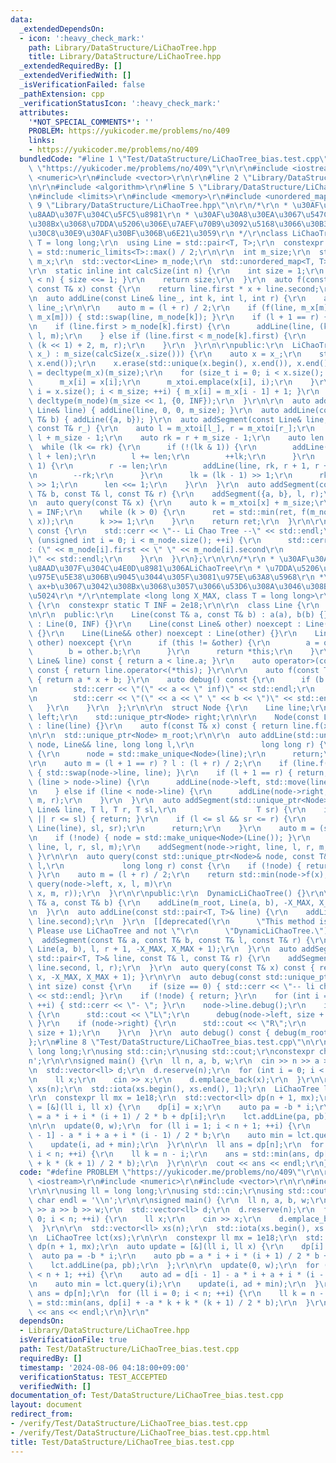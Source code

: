 ```yaml
---
data:
  _extendedDependsOn:
  - icon: ':heavy_check_mark:'
    path: Library/DataStructure/LiChaoTree.hpp
    title: Library/DataStructure/LiChaoTree.hpp
  _extendedRequiredBy: []
  _extendedVerifiedWith: []
  _isVerificationFailed: false
  _pathExtension: cpp
  _verificationStatusIcon: ':heavy_check_mark:'
  attributes:
    '*NOT_SPECIAL_COMMENTS*': ''
    PROBLEM: https://yukicoder.me/problems/no/409
    links:
    - https://yukicoder.me/problems/no/409
  bundledCode: "#line 1 \"Test/DataStructure/LiChaoTree_bias.test.cpp\"\n#define PROBLEM\
    \ \"https://yukicoder.me/problems/no/409\"\r\n\r\n#include <iostream>\r\n#include\
    \ <numeric>\r\n#include <vector>\r\n\r\n#line 2 \"Library/DataStructure/LiChaoTree.hpp\"\
    \n\r\n#include <algorithm>\r\n#line 5 \"Library/DataStructure/LiChaoTree.hpp\"\
    \n#include <limits>\r\n#include <memory>\r\n#include <unordered_map>\r\n#line\
    \ 9 \"Library/DataStructure/LiChaoTree.hpp\"\n\r\n/*\r\n * \u30AF\u30A8\u30EA\u5148\
    \u8AAD\u307F\u304C\u5FC5\u8981\r\n * \u30AF\u30A8\u30EA\u3067\u547C\u3070\u308C\
    \u308Bx\u3068\u7DDA\u5206\u306E\u7AEF\u70B9\u3092\u5168\u3066\u30B3\u30F3\u30B9\
    \u30C8\u30E9\u30AF\u30BF\u306B\u6E21\u3059\r\n */\r\nclass LiChaoTree {\r\n  using\
    \ T = long long;\r\n  using Line = std::pair<T, T>;\r\n  constexpr static T INF\
    \ = std::numeric_limits<T>::max() / 2;\r\n\r\n  int m_size;\r\n  std::vector<T>\
    \ m_x;\r\n  std::vector<Line> m_node;\r\n  std::unordered_map<T, T> m_xtoi;\r\n\
    \r\n  static inline int calcSize(int n) {\r\n    int size = 1;\r\n    while (size\
    \ < n) { size <<= 1; }\r\n    return size;\r\n  }\r\n  auto f(const Line& line,\
    \ const T& x) const {\r\n    return line.first * x + line.second;\r\n  }\r\n\r\
    \n  auto addLine(const Line& line_, int k, int l, int r) {\r\n    auto line =\
    \ line_;\r\n\r\n    auto m = (l + r) / 2;\r\n    if (f(line, m_x[m]) < f(m_node[k],\
    \ m_x[m])) { std::swap(line, m_node[k]); }\r\n    if (l + 1 == r) { return; }\r\
    \n    if (line.first > m_node[k].first) {\r\n      addLine(line, (k << 1) + 1,\
    \ l, m);\r\n    } else if (line.first < m_node[k].first) {\r\n      addLine(line,\
    \ (k << 1) + 2, m, r);\r\n    }\r\n  }\r\n\r\npublic:\r\n  LiChaoTree(const std::vector<T>&\
    \ x_) : m_size(calcSize(x_.size())) {\r\n    auto x = x_;\r\n    std::sort(x.begin(),\
    \ x.end());\r\n    x.erase(std::unique(x.begin(), x.end()), x.end());\r\n    m_x\
    \ = decltype(m_x)(m_size);\r\n    for (size_t i = 0; i < x.size(); ++i) {\r\n\
    \      m_x[i] = x[i];\r\n      m_xtoi.emplace(x[i], i);\r\n    }\r\n    for (size_t\
    \ i = x.size(); i < m_size; ++i) { m_x[i] = m_x[i - 1] + 1; }\r\n    m_node =\
    \ decltype(m_node)(m_size << 1, {0, INF});\r\n  }\r\n\r\n  auto addLine(const\
    \ Line& line) { addLine(line, 0, 0, m_size); }\r\n  auto addLine(const T& a, const\
    \ T& b) { addLine({a, b}); }\r\n  auto addSegment(const Line& line, const T& l_,\
    \ const T& r_) {\r\n    auto l = m_xtoi[l_], r = m_xtoi[r_];\r\n    auto lk =\
    \ l + m_size - 1;\r\n    auto rk = r + m_size - 1;\r\n    auto len = 1;\r\n  \
    \  while (lk <= rk) {\r\n      if (!(lk & 1)) {\r\n        addLine(line, lk, l,\
    \ l + len);\r\n        l += len;\r\n        ++lk;\r\n      }\r\n      if (rk &\
    \ 1) {\r\n        r -= len;\r\n        addLine(line, rk, r + 1, r + len + 1);\r\
    \n        --rk;\r\n      }\r\n      lk = (lk - 1) >> 1;\r\n      rk = (rk - 1)\
    \ >> 1;\r\n      len <<= 1;\r\n    }\r\n  }\r\n  auto addSegment(const T& a, const\
    \ T& b, const T& l, const T& r) {\r\n    addSegment({a, b}, l, r);\r\n  }\r\n\r\
    \n  auto query(const T& x) {\r\n    auto k = m_xtoi[x] + m_size;\r\n    auto ret\
    \ = INF;\r\n    while (k > 0) {\r\n      ret = std::min(ret, f(m_node[k - 1],\
    \ x));\r\n      k >>= 1;\r\n    }\r\n    return ret;\r\n  }\r\n\r\n  auto debug()\
    \ const {\r\n    std::cerr << \"-- Li Chao Tree --\" << std::endl;\r\n    for\
    \ (unsigned int i = 0; i < m_node.size(); ++i) {\r\n      std::cerr << i << \"\
    : (\" << m_node[i].first << \" \" << m_node[i].second\r\n                << \"\
    )\" << std::endl;\r\n    }\r\n  }\r\n};\r\n\r\n/*\r\n * \u30AF\u30A8\u30EA\u5148\
    \u8AAD\u307F\u304C\u4E0D\u8981\u306ALiChaoTree\r\n * \u7DDA\u5206\u8FFD\u52A0\u306F\
    \u975E\u5E38\u306B\u9045\u3044\u305F\u3081\u975E\u63A8\u5968\r\n *\r\n * X_MAX:\
    \ ax+b\u3067\u3042\u308Bx\u3068\u3057\u3066\u53D6\u308A\u3046\u308B\u6700\u5927\
    \u5024\r\n */\r\ntemplate <long long X_MAX, class T = long long>\r\nclass DynamicLiChaoTree\
    \ {\r\n  constexpr static T INF = 2e18;\r\n\r\n  class Line {\r\n    T a, b;\r\
    \n\r\n  public:\r\n    Line(const T& a, const T& b) : a(a), b(b) {}\r\n    Line()\
    \ : Line(0, INF) {}\r\n    Line(const Line& other) noexcept : Line(other.a, other.b)\
    \ {}\r\n    Line(Line&& other) noexcept : Line(other) {}\r\n    Line& operator=(Line&&\
    \ other) noexcept {\r\n      if (this != &other) {\r\n        a = other.a;\r\n\
    \        b = other.b;\r\n      }\r\n      return *this;\r\n    }\r\n    auto operator<(const\
    \ Line& line) const { return a < line.a; }\r\n    auto operator>(const Line& line)\
    \ const { return line.operator<(*this); }\r\n\r\n    auto f(const T& x) const\
    \ { return a * x + b; }\r\n    auto debug() const {\r\n      if (b == INF) {\r\
    \n        std::cerr << \"(\" << a << \" inf)\" << std::endl;\r\n      } else {\r\
    \n        std::cerr << \"(\" << a << \" \" << b << \")\" << std::endl;\r\n   \
    \   }\r\n    }\r\n  };\r\n\r\n  struct Node {\r\n    Line line;\r\n    std::unique_ptr<Node>\
    \ left;\r\n    std::unique_ptr<Node> right;\r\n\r\n    Node(const Line& line)\
    \ : line(line) {}\r\n    auto f(const T& x) const { return line.f(x); }\r\n  };\r\
    \n\r\n  std::unique_ptr<Node> m_root;\r\n\r\n  auto addLine(std::unique_ptr<Node>&\
    \ node, Line&& line, long long l,\r\n               long long r) {\r\n    if (!node)\
    \ {\r\n      node = std::make_unique<Node>(line);\r\n      return;\r\n    }\r\n\
    \r\n    auto m = (l + 1 == r) ? l : (l + r) / 2;\r\n    if (line.f(m) < node->f(m))\
    \ { std::swap(node->line, line); }\r\n    if (l + 1 == r) { return; }\r\n    if\
    \ (line > node->line) {\r\n      addLine(node->left, std::move(line), l, m);\r\
    \n    } else if (line < node->line) {\r\n      addLine(node->right, std::move(line),\
    \ m, r);\r\n    }\r\n  }\r\n  auto addSegment(std::unique_ptr<Node>& node, const\
    \ Line& line, T l, T r, T sl,\r\n                  T sr) {\r\n    if (sr <= l\
    \ || r <= sl) { return; }\r\n    if (l <= sl && sr <= r) {\r\n      addLine(node,\
    \ Line(line), sl, sr);\r\n      return;\r\n    }\r\n    auto m = (sl + sr) / 2;\r\
    \n    if (!node) { node = std::make_unique<Node>(Line()); }\r\n    addSegment(node->left,\
    \ line, l, r, sl, m);\r\n    addSegment(node->right, line, l, r, m, sr);\r\n \
    \ }\r\n\r\n  auto query(const std::unique_ptr<Node>& node, const T& x, long long\
    \ l,\r\n             long long r) const {\r\n    if (!node) { return Line().f(x);\
    \ }\r\n    auto m = (l + r) / 2;\r\n    return std::min(node->f(x), (x < m) ?\
    \ query(node->left, x, l, m)\r\n                                        : query(node->right,\
    \ x, m, r));\r\n  }\r\n\r\npublic:\r\n  DynamicLiChaoTree() {}\r\n\r\n  auto addLine(const\
    \ T& a, const T& b) {\r\n    addLine(m_root, Line(a, b), -X_MAX, X_MAX + 1);\r\
    \n  }\r\n  auto addLine(const std::pair<T, T>& line) {\r\n    addLine(line.first,\
    \ line.second);\r\n  }\r\n  [[deprecated(\r\n      \"This method is too slow.\
    \ Please use LiChaoTree and not \"\r\n      \"DynamicLiChaoTree.\")]] auto\r\n\
    \  addSegment(const T& a, const T& b, const T& l, const T& r) {\r\n    addSegment(m_root,\
    \ Line(a, b), l, r + 1, -X_MAX, X_MAX + 1);\r\n  }\r\n  auto addSegment(const\
    \ std::pair<T, T>& line, const T& l, const T& r) {\r\n    addSegment(line.first,\
    \ line.second, l, r);\r\n  }\r\n  auto query(const T& x) const { return query(m_root,\
    \ x, -X_MAX, X_MAX + 1); }\r\n\r\n  auto debug(const std::unique_ptr<Node>& node,\
    \ int size) const {\r\n    if (size == 0) { std::cerr << \"-- li chao tree --\"\
    \ << std::endl; }\r\n    if (!node) { return; }\r\n    for (int i = 0; i < size;\
    \ ++i) { std::cerr << \"- \"; }\r\n    node->line.debug();\r\n    if (node->left)\
    \ {\r\n      std::cout << \"L\";\r\n      debug(node->left, size + 1);\r\n   \
    \ }\r\n    if (node->right) {\r\n      std::cout << \"R\";\r\n      debug(node->right,\
    \ size + 1);\r\n    }\r\n  }\r\n  auto debug() const { debug(m_root, 0); }\r\n\
    };\r\n#line 8 \"Test/DataStructure/LiChaoTree_bias.test.cpp\"\n\r\nusing ll =\
    \ long long;\r\nusing std::cin;\r\nusing std::cout;\r\nconstexpr char endl = '\\\
    n';\r\n\r\nsigned main() {\r\n  ll n, a, b, w;\r\n  cin >> n >> a >> b >> w;\r\
    \n  std::vector<ll> d;\r\n  d.reserve(n);\r\n  for (int i = 0; i < n; ++i) {\r\
    \n    ll x;\r\n    cin >> x;\r\n    d.emplace_back(x);\r\n  }\r\n\r\n  std::vector<ll>\
    \ xs(n);\r\n  std::iota(xs.begin(), xs.end(), 1);\r\n  LiChaoTree lct(xs);\r\n\
    \r\n  constexpr ll mx = 1e18;\r\n  std::vector<ll> dp(n + 1, mx);\r\n  auto update\
    \ = [&](ll i, ll x) {\r\n    dp[i] = x;\r\n    auto pa = -b * i;\r\n    auto pb\
    \ = a * i + i * (i + 1) / 2 * b + dp[i];\r\n    lct.addLine(pa, pb);\r\n  };\r\
    \n\r\n  update(0, w);\r\n  for (ll i = 1; i < n + 1; ++i) {\r\n    auto ad = d[i\
    \ - 1] - a * i + a + i * (i - 1) / 2 * b;\r\n    auto min = lct.query(i);\r\n\
    \    update(i, ad + min);\r\n  }\r\n\r\n  ll ans = dp[n];\r\n  for (ll i = 0;\
    \ i < n; ++i) {\r\n    ll k = n - i;\r\n    ans = std::min(ans, dp[i] + -a * k\
    \ + k * (k + 1) / 2 * b);\r\n  }\r\n\r\n  cout << ans << endl;\r\n}\r\n"
  code: "#define PROBLEM \"https://yukicoder.me/problems/no/409\"\r\n\r\n#include\
    \ <iostream>\r\n#include <numeric>\r\n#include <vector>\r\n\r\n#include \"./../../Library/DataStructure/LiChaoTree.hpp\"\
    \r\n\r\nusing ll = long long;\r\nusing std::cin;\r\nusing std::cout;\r\nconstexpr\
    \ char endl = '\\n';\r\n\r\nsigned main() {\r\n  ll n, a, b, w;\r\n  cin >> n\
    \ >> a >> b >> w;\r\n  std::vector<ll> d;\r\n  d.reserve(n);\r\n  for (int i =\
    \ 0; i < n; ++i) {\r\n    ll x;\r\n    cin >> x;\r\n    d.emplace_back(x);\r\n\
    \  }\r\n\r\n  std::vector<ll> xs(n);\r\n  std::iota(xs.begin(), xs.end(), 1);\r\
    \n  LiChaoTree lct(xs);\r\n\r\n  constexpr ll mx = 1e18;\r\n  std::vector<ll>\
    \ dp(n + 1, mx);\r\n  auto update = [&](ll i, ll x) {\r\n    dp[i] = x;\r\n  \
    \  auto pa = -b * i;\r\n    auto pb = a * i + i * (i + 1) / 2 * b + dp[i];\r\n\
    \    lct.addLine(pa, pb);\r\n  };\r\n\r\n  update(0, w);\r\n  for (ll i = 1; i\
    \ < n + 1; ++i) {\r\n    auto ad = d[i - 1] - a * i + a + i * (i - 1) / 2 * b;\r\
    \n    auto min = lct.query(i);\r\n    update(i, ad + min);\r\n  }\r\n\r\n  ll\
    \ ans = dp[n];\r\n  for (ll i = 0; i < n; ++i) {\r\n    ll k = n - i;\r\n    ans\
    \ = std::min(ans, dp[i] + -a * k + k * (k + 1) / 2 * b);\r\n  }\r\n\r\n  cout\
    \ << ans << endl;\r\n}\r\n"
  dependsOn:
  - Library/DataStructure/LiChaoTree.hpp
  isVerificationFile: true
  path: Test/DataStructure/LiChaoTree_bias.test.cpp
  requiredBy: []
  timestamp: '2024-08-06 04:18:00+09:00'
  verificationStatus: TEST_ACCEPTED
  verifiedWith: []
documentation_of: Test/DataStructure/LiChaoTree_bias.test.cpp
layout: document
redirect_from:
- /verify/Test/DataStructure/LiChaoTree_bias.test.cpp
- /verify/Test/DataStructure/LiChaoTree_bias.test.cpp.html
title: Test/DataStructure/LiChaoTree_bias.test.cpp
---
```

